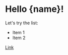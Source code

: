 <script>
    import Child from './Child.svelte'
    let name = 'world';
</script>

# Hello {name}!

Let's try the list:

* Item 1
* Item 2

[Link](https://ya.ru)


<Child />